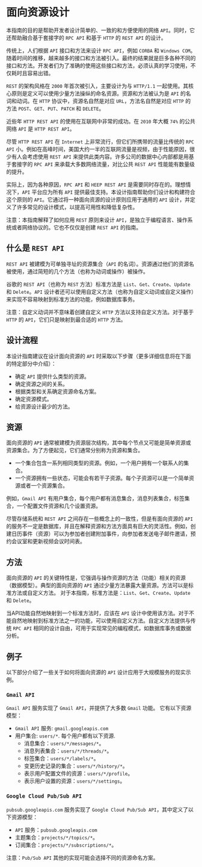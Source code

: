 # 面向资源设计

本指南的目的是帮助开发者设计简单的、一致的和方便使用的网络 `API`。同时，它还帮助融合基于套接字的 `RPC API` 和基于 `HTTP` 的 `REST API` 的设计。

传统上，人们根据 `API` 接口和方法来设计 `RPC API`，例如 `CORBA` 和 `Windows COM`。随着时间的推移，越来越多的接口和方法被引入。最终的结果就是巨多各种不同的接口和方法。开发者们为了准确的使用这些接口和方法，必须认真的学习使用，不仅耗时且容易出错。

`REST` 的架构风格在 `2000` 年首次被引入，主要设计为与 `HTTP/1.1` 一起使用。其核心原则是定义可以使用少量方法操纵的命名资源。资源和方法被认为是 `API` 的名词和动词。在 `HTTP` 协议中，资源名自然是对应 `URL`，方法名自然是对应 `HTTP` 的方法 `POST`、`GET`、`PUT`、`PATCH` 和 `DELETE`。

近些年 `HTTP REST API` 的使用在互联网中非常的成功。在 `2010` 年大概 `74%` 的公共网络 `API` 是 `HTTP REST API`。

尽管 `HTTP REST API` 在 `Internet` 上非常流行，但它们所携带的流量比传统的 `RPC API` 小。例如在高峰时间，美国大约一半的互联网流量是视频，由于性能原因，很少有人会考虑使用 `REST API` 来提供此类内容。许多公司的数据中心内部都是用基于套接字的 `RPC API` 来承载大多数网络流量，对比公共 `REST API` 性能能有数量级的提升。

实际上，因为各种原因，`RPC API` 和 `HEEP REST API` 是需要同时存在的。理想情况下，`API` 平台应为所有 `API` 提供最佳支持。本设计指南帮助你们设计和构建符合这个原则的 `API`。它通过将一种面向资源的设计原则应用于通用的 `API` 设计，并定义了许多常见的设计模式，以提高可用性和降低复杂性。

注意：本指南解释了如何应用 `REST` 原则来设计 `API`，是独立于编程语言、操作系统或者网络协议的。它也不仅仅是创建 `REST API` 的指南。

## 什么是 `REST API`

`REST API` 被建模为可单独寻址的资源集合（`API` 的名词）。资源通过他们的资源名被使用，通过简短的几个方法（也称为动词或操作）被操作。

谷歌的 `REST API`（也称为 `REST` 方法）标准方法是 `List`、`Get`、`Create`、`Update` 和 `Delete`。`API` 设计者还可以使用自定义方法（也称为自定义动词或自定义操作）来实现不容易映射到标准方法的功能，例如数据库事务。

注意：自定义动词并不意味着创建自定义 `HTTP` 方法以支持自定义方法。对于基于 `HTTP` 的 `API`，它们只是映射到最合适的 `HTTP` 方法。

## 设计流程

本设计指南建议在设计面向资源的 `API` 时采取以下步骤（更多详细信息将在下面的特定部分中介绍）：

* 确定 `API` 提供什么类型的资源。
* 确定资源之间的关系。
* 根据类型和关系确定资源命名方案。
* 确定资源模式。
* 给资源设计最少的方法。

## 资源

面向资源的 `API` 通常被建模为资源层次结构，其中每个节点又可能是简单资源或资源集合。为了方便起见，它们通常分别称为资源和集合。

* 一个集合包含一系列相同类型的资源。例如，一个用户拥有一个联系人的集合。
* 一个资源拥有一些状态，可能会有若干子资源。每个子资源可以是一个简单资源或者一个资源集合。

例如，`Gmail API` 有用户集合，每个用户都有消息集合，消息列表集合，标签集合，一个配置文件资源和几个设置资源。

尽管存储系统和 `REST API` 之间存在一些概念上的一致性，但是有面向资源的 `API` 的服务不一定是数据库，并且在解释资源和方法方面具有巨大的灵活性。例如，创建日历事件（资源）可以为参加者创建附加事件，向参加者发送电子邮件邀请，预约会议室和更新视频会议时间表。

## 方法

面向资源的 `API` 的关键特性是，它强调与操作资源的方法（功能）相关的资源（数据模型）。典型的面向资源的 `API` 通过少量方法暴露大量资源。方法可以是标准方法或自定义方法。 对于本指南，标准方法是：`List`、`Get`、`Create`、`Update` 和 `Delete`。

当API功能自然地映射到一个标准方法时，应该在 `API` 设计中使用该方法。对于不能自然地映射到标准方法之一的功能，可以使用自定义方法。自定义方法提供与传统 `RPC API` 相同的设计自由，可用于实现常见的编程模式，如数据库事务或数据分析。

## 例子

以下部分介绍了一些关于如何将面向资源的 `API` 设计应用于大规模服务的现实示例。

### `Gmail API`

`Gmail API` 服务实现了 `Gmail API`，并提供了大多数 `Gmail` 功能。 它有以下资源模型：

* `Gmail API` 服务: `gmail.googleapis.com`
* 用户集合: `users/*`. 每个用户都有以下资源.
    * 消息集合：`users/*/messages/*`。
    * 消息列表集合：`users/*/threads/*`。
    * 标签集合：`users/*/labels/*`。
    * 变更历史记录的集合：`users/*/history/*`。
    * 表示用户配置文件的资源：`users/*/profile`。
    * 表示用户设置的资源：`users/*/settings`。

### `Google Cloud Pub/Sub API`

`pubsub.googleapis.com` 服务实现了 `Google Cloud Pub/Sub API`，其中定义了以下资源模型：

* `API` 服务：`pubsub.googleapis.com`
* 主题集合：`projects/*/topics/*`。
* 订阅集合：`projects/*/subscriptions/*`。

注意：`Pub/Sub API` 其他的实现可能会选择不同的资源命名方案。





